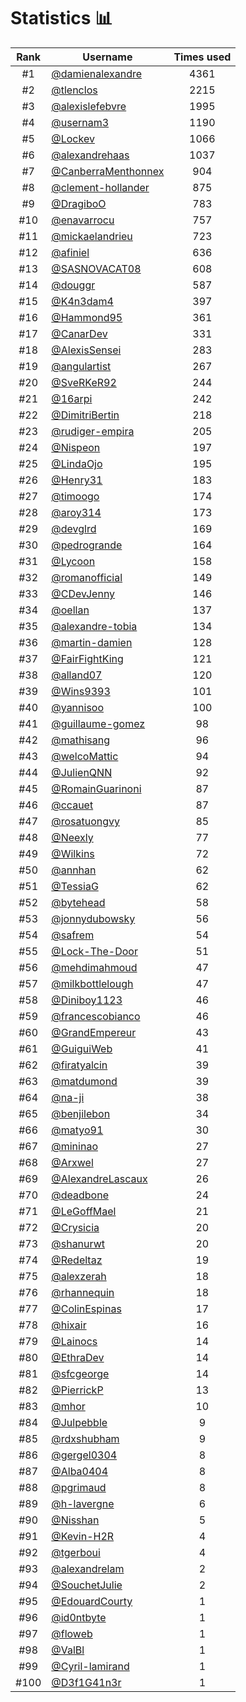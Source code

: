 # Statistics 📊

|Rank|Username|Times used|
:--------:|--------|:--------:|
|#1|[@damienalexandre](https://github.com/damienalexandre)|4361|
|#2|[@tlenclos](https://github.com/tlenclos)|2215|
|#3|[@alexislefebvre](https://github.com/alexislefebvre)|1995|
|#4|[@usernam3](https://github.com/usernam3)|1190|
|#5|[@Lockev](https://github.com/Lockev)|1066|
|#6|[@alexandrehaas](https://github.com/alexandrehaas)|1037|
|#7|[@CanberraMenthonnex](https://github.com/CanberraMenthonnex)|904|
|#8|[@clement-hollander](https://github.com/clement-hollander)|875|
|#9|[@DragiboO](https://github.com/DragiboO)|783|
|#10|[@enavarrocu](https://github.com/enavarrocu)|757|
|#11|[@mickaelandrieu](https://github.com/mickaelandrieu)|723|
|#12|[@afiniel](https://github.com/afiniel)|636|
|#13|[@SASNOVACAT08](https://github.com/SASNOVACAT08)|608|
|#14|[@douggr](https://github.com/douggr)|587|
|#15|[@K4n3dam4](https://github.com/K4n3dam4)|397|
|#16|[@Hammond95](https://github.com/Hammond95)|361|
|#17|[@CanarDev](https://github.com/CanarDev)|331|
|#18|[@AlexisSensei](https://github.com/AlexisSensei)|283|
|#19|[@angulartist](https://github.com/angulartist)|267|
|#20|[@SveRKeR92](https://github.com/SveRKeR92)|244|
|#21|[@16arpi](https://github.com/16arpi)|242|
|#22|[@DimitriBertin](https://github.com/DimitriBertin)|218|
|#23|[@rudiger-empira](https://github.com/rudiger-empira)|205|
|#24|[@Nispeon](https://github.com/Nispeon)|197|
|#25|[@LindaOjo](https://github.com/LindaOjo)|195|
|#26|[@Henry31](https://github.com/Henry31)|183|
|#27|[@timoogo](https://github.com/timoogo)|174|
|#28|[@aroy314](https://github.com/aroy314)|173|
|#29|[@devglrd](https://github.com/devglrd)|169|
|#30|[@pedrogrande](https://github.com/pedrogrande)|164|
|#31|[@Lycoon](https://github.com/Lycoon)|158|
|#32|[@romanofficial](https://github.com/romanofficial)|149|
|#33|[@CDevJenny](https://github.com/CDevJenny)|146|
|#34|[@oellan](https://github.com/oellan)|137|
|#35|[@alexandre-tobia](https://github.com/alexandre-tobia)|134|
|#36|[@martin-damien](https://github.com/martin-damien)|128|
|#37|[@FairFightKing](https://github.com/FairFightKing)|121|
|#38|[@alland07](https://github.com/alland07)|120|
|#39|[@Wins9393](https://github.com/Wins9393)|101|
|#40|[@yannisoo](https://github.com/yannisoo)|100|
|#41|[@guillaume-gomez](https://github.com/guillaume-gomez)|98|
|#42|[@mathisang](https://github.com/mathisang)|96|
|#43|[@welcoMattic](https://github.com/welcoMattic)|94|
|#44|[@JulienQNN](https://github.com/JulienQNN)|92|
|#45|[@RomainGuarinoni](https://github.com/RomainGuarinoni)|87|
|#46|[@ccauet](https://github.com/ccauet)|87|
|#47|[@rosatuongvy](https://github.com/rosatuongvy)|85|
|#48|[@Neexly](https://github.com/Neexly)|77|
|#49|[@Wilkins](https://github.com/Wilkins)|72|
|#50|[@annhan](https://github.com/annhan)|62|
|#51|[@TessiaG](https://github.com/TessiaG)|62|
|#52|[@bytehead](https://github.com/bytehead)|58|
|#53|[@jonnydubowsky](https://github.com/jonnydubowsky)|56|
|#54|[@safrem](https://github.com/safrem)|54|
|#55|[@Lock-The-Door](https://github.com/Lock-The-Door)|51|
|#56|[@mehdimahmoud](https://github.com/mehdimahmoud)|47|
|#57|[@milkbottlelough](https://github.com/milkbottlelough)|47|
|#58|[@Diniboy1123](https://github.com/Diniboy1123)|46|
|#59|[@francescobianco](https://github.com/francescobianco)|46|
|#60|[@GrandEmpereur](https://github.com/GrandEmpereur)|43|
|#61|[@GuiguiWeb](https://github.com/GuiguiWeb)|41|
|#62|[@firatyalcin](https://github.com/firatyalcin)|39|
|#63|[@matdumond](https://github.com/matdumond)|39|
|#64|[@na-ji](https://github.com/na-ji)|38|
|#65|[@benjilebon](https://github.com/benjilebon)|34|
|#66|[@matyo91](https://github.com/matyo91)|30|
|#67|[@mininao](https://github.com/mininao)|27|
|#68|[@Arxwel](https://github.com/Arxwel)|27|
|#69|[@AlexandreLascaux](https://github.com/AlexandreLascaux)|26|
|#70|[@deadbone](https://github.com/deadbone)|24|
|#71|[@LeGoffMael](https://github.com/LeGoffMael)|21|
|#72|[@Crysicia](https://github.com/Crysicia)|20|
|#73|[@shanurwt](https://github.com/shanurwt)|20|
|#74|[@Redeltaz](https://github.com/Redeltaz)|19|
|#75|[@alexzerah](https://github.com/alexzerah)|18|
|#76|[@rhannequin](https://github.com/rhannequin)|18|
|#77|[@ColinEspinas](https://github.com/ColinEspinas)|17|
|#78|[@hixair](https://github.com/hixair)|16|
|#79|[@Lainocs](https://github.com/Lainocs)|14|
|#80|[@EthraDev](https://github.com/EthraDev)|14|
|#81|[@sfcgeorge](https://github.com/sfcgeorge)|14|
|#82|[@PierrickP](https://github.com/PierrickP)|13|
|#83|[@mhor](https://github.com/mhor)|10|
|#84|[@Julpebble](https://github.com/Julpebble)|9|
|#85|[@rdxshubham](https://github.com/rdxshubham)|9|
|#86|[@gergel0304](https://github.com/gergel0304)|8|
|#87|[@Alba0404](https://github.com/Alba0404)|8|
|#88|[@pgrimaud](https://github.com/pgrimaud)|8|
|#89|[@h-lavergne](https://github.com/h-lavergne)|6|
|#90|[@Nisshan](https://github.com/Nisshan)|5|
|#91|[@Kevin-H2R](https://github.com/Kevin-H2R)|4|
|#92|[@tgerboui](https://github.com/tgerboui)|4|
|#93|[@alexandrelam](https://github.com/alexandrelam)|2|
|#94|[@SouchetJulie](https://github.com/SouchetJulie)|2|
|#95|[@EdouardCourty](https://github.com/EdouardCourty)|1|
|#96|[@id0ntbyte](https://github.com/id0ntbyte)|1|
|#97|[@floweb](https://github.com/floweb)|1|
|#98|[@ValBl](https://github.com/ValBl)|1|
|#99|[@Cyril-lamirand](https://github.com/Cyril-lamirand)|1|
|#100|[@D3f1G41n3r](https://github.com/D3f1G41n3r)|1|
